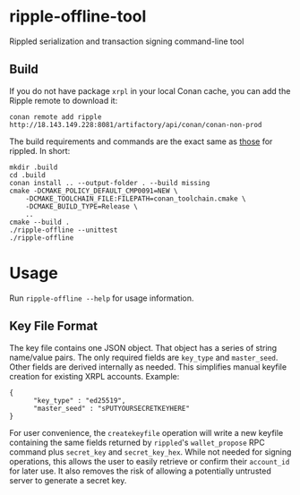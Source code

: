 # ripple-offline-tool
 
Rippled serialization and transaction signing command-line tool

## Build

If you do not have package `xrpl` in your local Conan cache,
you can add the Ripple remote to download it:

```
conan remote add ripple http://18.143.149.228:8081/artifactory/api/conan/conan-non-prod
```

The build requirements and commands are the exact same as
[those](https://github.com/XRPLF/rippled/blob/develop/BUILD.md) for rippled.
In short:

```
mkdir .build
cd .build
conan install .. --output-folder . --build missing
cmake -DCMAKE_POLICY_DEFAULT_CMP0091=NEW \
    -DCMAKE_TOOLCHAIN_FILE:FILEPATH=conan_toolchain.cmake \
    -DCMAKE_BUILD_TYPE=Release \
    ..
cmake --build .
./ripple-offline --unittest
./ripple-offline
```

# Usage

Run `ripple-offline --help` for usage information.

## Key File Format

The key file contains one JSON object. That object has a series of string
name/value pairs. The only required fields are `key_type` and
`master_seed`. Other fields are derived internally as needed. This
simplifies manual keyfile creation for existing XRPL accounts. Example:

```
{
      "key_type" : "ed25519",
      "master_seed" : "sPUTYOURSECRETKEYHERE"
}
```

For user convenience, the `createkeyfile` operation will write a new keyfile
containing the same fields returned by `rippled`'s `wallet_propose` RPC command
plus `secret_key` and `secret_key_hex`. While not needed for signing operations,
this allows the user to easily retrieve or confirm their `account_id` for later
use. It also removes the risk of allowing a potentially untrusted server to
generate a secret key.
